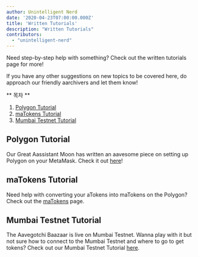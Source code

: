 ```yaml
---
author: Unintelligent Nerd
date: '2020-04-23T07:00:00.000Z'
title: 'Written Tutorials'
description: "Written Tutorials"
contributors:
  - "unintelligent-nerd"
---
```


Need step-by-step help with something? Check out the written tutorials page for more!

If you have any other suggestions on new topics to be covered here, do approach our friendly aarchivers and let them know!

<div class="contentsBox">

** 목차 **

<ol>
<li><a href=#polygon-tutorial>Polygon Tutorial</a></li>
<li><a href=#matokens-tutorial>maTokens Tutorial</a></li>
<li><a href=#mumbai-testnet-tutorial>Mumbai Testnet Tutorial</a></li>
</ol>

</div>

## Polygon Tutorial
Our Great Aassistant Moon has written an aavesome piece on setting up Polygon on your MetaMask. Check it out [here](/polygon)!

## maTokens Tutorial
Need help with converting your aTokens into maTokens on the Polygon? Check out the [maTokens](/matokens) page.

## Mumbai Testnet Tutorial
The Aavegotchi Baazaar is live on Mumbai Testnet. Wanna play with it but not sure how to connect to the Mumbai Testnet and where to go to get tokens? Check out our Mumbai Testnet Tutorial [here](/mumbai-testnet).